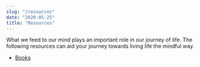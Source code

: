 ```yaml
---
slug: "/resources"
date: "2020-05-25"
title: "Resources"
---
```


What we feed to our mind plays an important role in our journey of life. The following resources can aid your journey towards living life the mindful way.

* [Books](/resources/books)